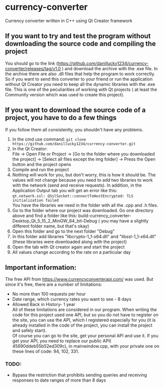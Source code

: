 # currency-converter
Currency converter written in C++ using Qt Creator framework

## If you want to try and test the program without downloading the source code and compiling the project 
You should go to the link (https://github.com/danillucky1234/currency-converter/releases/tag/v1.0 ) and download the archive with the .exe file. In the archive there are also .dll files that help the program to work correctly. So if you want to send this converter to your friend or run the application without Qt Creator you need to keep all the dynamic libraries with the .exe file. This is one of the peculiarities of working with Qt projects ( at least the Community version which was used to create this project).  

## If you want to download the source code of a project, you have to do a few things
If you follow them all consistently, you shouldn't have any problems.
1.	In the cmd use command: 
```git clone https://github.com/danillucky1234/currency-converter.git```
2.	In the Qt Creator:  
File -> Open File or Project -> [Go to the folder where you downloaded the project] -> [Select all files except the img folder] -> Press the Open button and the project opens
3.	Compile and run the project
4.	Nothing will work for you, but don't worry, this is how it should be. The values will not change because you need to add two libraries to work with the network (send and receive requests). In addition, in the Application Output tab you will get an error like this:  
```qt.network.ssl: QSslSocket::connectToHostEncrypted: TLS initialization failed```  
You have the libraries we need in the folder with all the .cpp and .h files.
5.	Go to the folder where our project was downloaded. Go one directory above and find a folder like this: build-currency_converter-Desktop_Qt_5_15_2_MinGW_64_bit-Debug ( you may have a slightly different folder name, but that's okay)
6.	Open this folder and go to the next folder "Debug"
7.	In this folder add libraries "libcrypto-1_1-x64.dll" and "libssl-1_1-x64.dll" (these libraries were downloaded along with the project)
8.	Open the tab with Qt creator again and start the project
9.	All values change according to the rate on a particular day  
## Important information:  
The free API from https://www.currencyconverterapi.com/ was used. But since it's free, there are a number of limitations:  
*	No more than 100 requests per hour
*	Date range, which currency rates you want to see - 8 days
*	Allowed Back in History- 1 year  
All of these limitations are considered in our program. When writing the code for this project used one API, but so you do not have to register on the site, you can use the API, which I registered especially for you (it is already installed in the code of the project, you can install the project and safely start).  
Of course you can go to the site, get your personal API and use it. If you get your API, you need to replace our public API( 45690ddeb55b52ed309c), in mainwindow.cpp, with your private one on these lines of code: 94, 102, 331.

### TODO:
* Bypass the restriction that prohibits sending queries and receiving responses to date ranges of more than 8 days
